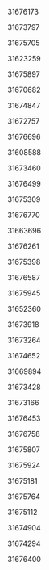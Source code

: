 31676173

31673797

31675705

31623259

31675897

31670682

31674847

31672757

31676696

31608588

31673460

31676499

31675309

31676770

31663696

31676261

31675398

31676587

31675945

31652360

31673918

31673264

31674652

31669894

31673428

31673166

31676453

31676758

31675807

31675924

31675181

31675764

31675112

31674904

31674294

31676400

